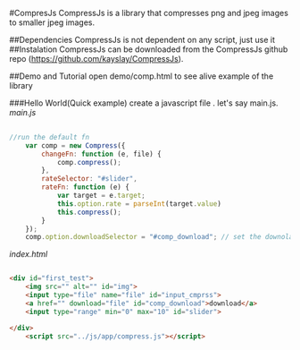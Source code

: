 #CompresJs
CompressJs is a library that compresses png and jpeg images to smaller jpeg images.

##Dependencies
CompressJs is not dependent on any script, just use it
##Instalation
CompressJs can be downloaded from the CompressJs github repo (https://github.com/kayslay/CompressJs).

##Demo and Tutorial
open demo/comp.html to see alive example of the library

###Hello World(Quick example)
create a javascript file . let's say main.js.
_main.js_
```javascript
       
//run the default fn
    var comp = new Compress({
        changeFn: function (e, file) {
            comp.compress();
        },
        rateSelector: "#slider",
        rateFn: function (e) {
            var target = e.target;
            this.option.rate = parseInt(target.value)
            this.compress();
        }
    });
    comp.option.downloadSelector = "#comp_download"; // set the downolad button selector
```
        
 _index.html_

 ```html

 <div id="first_test">
     <img src="" alt="" id="img">
     <input type="file" name="file" id="input_cmprss">
     <a href="" download="file" id="comp_download">download</a>
     <input type="range" min="0" max="10" id="slider">

 </div>
     <script src="../js/app/compress.js"></script>
 ```
